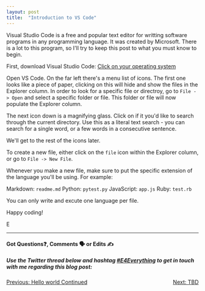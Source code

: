 ```yaml
---
layout: post
title:  "Introduction to VS Code"
---
```


Visual Studio Code is a free and popular text editor for writting software programs in any programming language. It was created by Microsoft. There is a lot to this program, so I'll try to keep this post to what you must know to begin.

First, download Visual Studio Code: [Click on your operating system][download-vscode]

Open VS Code.  On the far left there's a menu list of icons. The first one looks like a piece of paper, clicking on this will hide and show the files in the Explorer column. In order to look for a specific file or directroy, go to `File -> Open` and select a specific folder or file. This folder or file will now populate the Explorer column.

The next icon down is a magnifying glass. Click on if it you'd like to search through the current directory. Use this as a literal text search - you can search for a single word, or a few words in a consecutive sentence.

We'll get to the rest of the icons later.

To create a new file, either click on the `file` icon within the Explorer column, or go to `File -> New File`.

Whenever you make a new file, make sure to put the specific extension of the language you'll be using. For example:

Markdown: `readme.md`
Python: `pytest.py`
JavaScript: `app.js`
Ruby: `test.rb`

You can only write and excute one language per file.

Happy coding!

E
<hr>
<h4>Got Questions❓, Comments 🗣 or Edits ✍</h4>
<h5>Use the Twitter thread below and hashtag <a href="https://twitter.com/hashtag/e4everything?f=tweets&vertical=default&lang=en" target="_blank">#E4Everything</a> to get in touch with me regarding this blog post:</h5>

<span><a href="https://eamoses.github.io/blog/2019/06/05/hello-world-continued.html" style="float:left;">Previous: Hello world Continued</a><a href="#" style="float:right;">Next: TBD</a></span>

[download-vscode]: https://code.visualstudio.com/download
